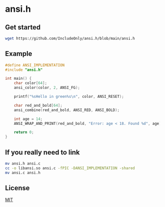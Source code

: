 # ansi.h

## Get started

```bash
wget https://github.com/IncludeOnly/ansi.h/blob/main/ansi.h
```

## Example

```c
#define ANSI_IMPLEMENTATION
#include "ansi.h"

int main() {
    char color[64];
    ansi_color(color, 2, ANSI_FG);

    printf("%sHello in green%s\n", color, ANSI_RESET);

    char red_and_bold[64];
    ansi_combine(red_and_bold, ANSI_RED, ANSI_BOLD);

    int age = 14;
    ANSI_WRAP_AND_PRINT(red_and_bold, "Error: age < 18. Found %d", age);

    return 0;
}
```

## If you really need to link

```bash
mv ansi.h ansi.c
cc -o libansi.so ansi.c -fPIC -DANSI_IMPLEMENTATION -shared
mv ansi.c ansi.h
```

## License

[MIT](./LICENSE)
